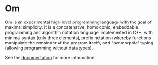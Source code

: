 # Om

<a href="http://om-language.org">Om</a> is an experimental high-level programming language with the goal of maximal simplicity. It is a concatenative, homoiconic, embeddable programming and algorithm notation language, implemented in C++, with minimal syntax (only three elements), prefix notation (whereby functions manipulate the remainder of the program itself), and "panmorphic" typing (allowing programming without data types).

See the <a href="http://sparist.github.io/Om">documentation</a> for more information.
